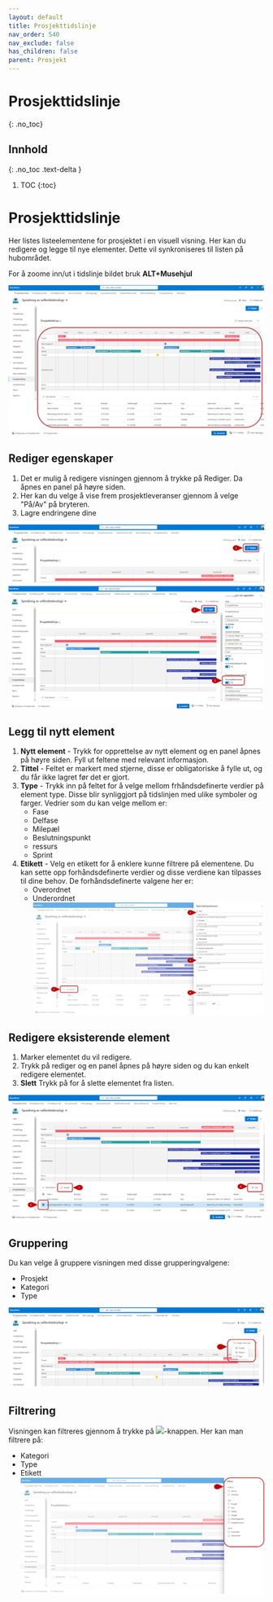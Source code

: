 ```yaml
---
layout: default
title: Prosjekttidslinje
nav_order: 540
nav_exclude: false
has_children: false
parent: Prosjekt
---
```


# Prosjekttidslinje
{: .no_toc}

## Innhold
{: .no_toc .text-delta }

1. TOC
{:toc}


# Prosjekttidslinje
Her listes listeelementene for prosjektet i en visuell visning. 
Her kan du redigere og legge til nye elementer. Dette vil synkroniseres til listen på hubområdet. 

For å zoome inn/ut i tidslinje bildet bruk **ALT+Musehjul**

![](./media/54-prosjekttidslinje.png)

## Rediger egenskaper
1. Det er mulig å redigere visningen gjennom å trykke på Rediger. Da åpnes en panel på høyre siden.
2. Her kan du velge å vise frem prosjektleveranser gjennom å velge "På/Av" på bryteren.
3. Lagre endringene dine

![](./media/54-prosjekttidslinjeRediger1.png)
![](./media/54-prosjekttidslinjeRediger2.png)


## Legg til nytt element

1. **Nytt element** - Trykk for opprettelse av nytt element og en panel åpnes på høyre siden. Fyll ut feltene med relevant informasjon.
2. **Tittel** - Feltet er markert med stjerne, disse er obligatoriske å fylle ut, og du får ikke lagret før det er gjort.
3. **Type** - Trykk inn på feltet for å velge mellom frhåndsdefinerte verdier på element type. Disse blir synliggjort på tidslinjen med ulike symboler og farger. Vedrier som du kan velge mellom er:
    - Fase
    - Delfase
    - Milepæl
    - Beslutningspunkt
    - ressurs
    - Sprint
4. **Etikett** - Velg en etikett for å enklere kunne filtrere på elementene. Du kan sette opp forhåndsdefinerte verdier og disse verdiene kan tilpasses til dine behov. De forhåndsdefinerte valgene her er:
    - Overordnet
    - Underordnet
![](./media/54-prosjekttidslinjeNy.png)

      
## Redigere eksisterende element 

1. Marker elementet du vil redigere. 
2. Trykk på rediger og en panel åpnes på høyre siden og du kan enkelt redigere elementet.  
3. **Slett** Trykk på  for å slette elementet fra listen.

![](./media/54-prosjekttidslinjeRedigerEks.png)


 
## Gruppering

Du kan velge å gruppere visningen med disse grupperingvalgene:

- Prosjekt
- Kategori
- Type

![](./media/54-prosjekttidslinjeGrupper.png)


## Filtrering

Visningen kan filtreres gjennom å trykke på ![](./media/FiltrerKnapp.png)-knappen. Her kan man filtrere på:
- Kategori
- Type
- Etikett
![](./media/54-prosjekttidslinjeFilter.png)

